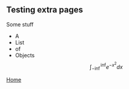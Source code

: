 ## Testing extra pages 
Some stuff 
- A
- List
- of
- Objects
$$\int^{\inf}_{-\inf}e^{-x^2}dx$$

[Home](README.md)
